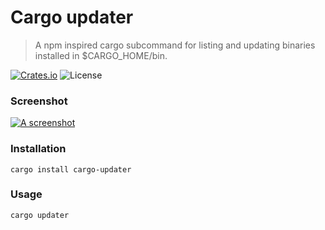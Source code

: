 # Cargo updater

> A npm inspired cargo subcommand for listing and updating binaries installed in $CARGO_HOME/bin.


[![Crates.io](https://img.shields.io/crates/v/cargo-updater)](https://crates.io/crates/cargo-updater)
![License](https://img.shields.io/crates/l/cargo-updater)


### Screenshot

[![A screenshot](./screencast.gif)](./screencast.gif)

### Installation

```shell script
cargo install cargo-updater
```

### Usage

```shell script
cargo updater
```
